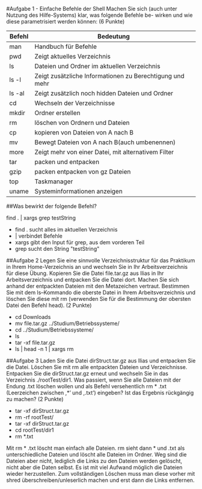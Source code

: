 #Aufgabe 1 - Einfache Befehle der Shell
Machen Sie sich (auch unter Nutzung des Hilfe-Systems) klar, was folgende Befehle be-
wirken und wie diese parametrisiert werden können: (6 Punkte)

| Befehl | Bedeutung                                                |
| ------ | -------------------------------------------------------- |
| man    | Handbuch für Befehle                                     |
| pwd    | Zeigt aktuelles Verzeichnis                              |
| ls     | Dateien und Ordner im aktuellen Verzeichnis              |
| ls -l  | Zeigt zusätzliche Informationen zu Berechtigung und mehr |
| ls -al | Zeigt zusätzlich noch hidden Dateien und Ordner          |
| cd     | Wechseln der Verzeichnisse                               |
| mkdir  | Ordner erstellen                                         |
| rm     | löschen von Ordnern und Dateien                          |
| cp     | kopieren von Dateien von A nach B                        |
| mv     | Bewegt Dateien von A nach B(auch umbenennen)             |
| more   | Zeigt mehr von einer Datei, mit alternativem Filter      |
| tar    | packen und entpacken                                     |
| gzip   | packen entpacken von gz Dateien                          |
| top    | Taskmanager                                              |
| uname  | Systeminformationen anzeigen                             |

##Was bewirkt der folgende Befehl?

find . | xargs grep testString

*   find . sucht alles im aktuellen Verzeichnis
*   | verbindet Befehle
*   xargs gibt den Input für grep, aus dem vorderen Teil
*   grep sucht den String "testString"

##Aufgabe 2
Legen Sie eine sinnvolle Verzeichnisstruktur für das Praktikum in Ihrem Home-Verzeichnis
an und wechseln Sie in Ihr Arbeitsverzeichnis für diese Übung. Kopieren Sie die Datei
file.tar.gz aus Ilias in Ihr Arbeitsverzeichnis und entpacken Sie die Datei dort. Machen
Sie sich anhand der entpackten Dateien mit den Metazeichen vertraut. Bestimmen Sie mit
dem ls–Kommando die oberste Datei in Ihrem Arbeitsverzeichnis und löschen Sie diese
mit rm (verwenden Sie für die Bestimmung der obersten Datei den Befehl head). (2 Punkte)

* cd Downloads
* mv file.tar.gz ../Studium/Betriebssysteme/
* cd ../Studium/Betriebssysteme/
* ls
* tar -xf file.tar.gz 
* ls | head -n 1 |  xargs rm

##Aufgabe 3
Laden Sie die Datei dirStruct.tar.gz aus Ilias und entpacken Sie die Datei. Löschen Sie
mit rm alle entpackten Dateien und Verzeichnisse. Entpacken Sie die dirStruct.tar.gz
erneut und wechseln Sie in das Verzeichnis ./rootTest/dir1. Was passiert, wenn Sie
alle Dateien mit der Endung .txt löschen wollen und als Befehl versehentlich rm * .txt
(Leerzeichen zwischen ,*’ und ,.txt’) eingeben? Ist das Ergebnis rückgängig zu machen?
(2 Punkte)

* tar -xf dirStruct.tar.gz 
* rm -rf rootTest/
* tar -xf dirStruct.tar.gz 
* cd rootTest/dir1
* rm *.txt

Mit rm * .txt löscht man einfach alle Dateien. rm sieht dann * und .txt als unterschiedliche Dateien und löscht alle Dateien im Ordner. Weg sind die Dateien aber nicht, lediglich die Links zu den Dateien werden gelöscht, nicht aber die Daten selbst. Es ist mit viel Aufwand möglich die Dateien wieder herzustellen. Zum vollständigen Löschen muss man diese vorher mit shred überschreiben/unleserlich machen und erst dann die Links entfernen.


